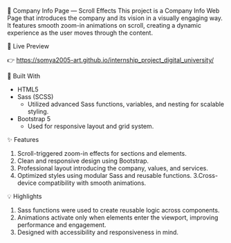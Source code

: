 🏢 Company Info Page — Scroll Effects
This project is a Company Info Web Page that introduces the company and its vision in a visually engaging way. It features smooth zoom-in animations on scroll, creating a dynamic experience as the user moves through the content.

🔗 Live Preview

👉 https://somya2005-art.github.io/internship_project_digital_university/

🧰 Built With
- HTML5
- Sass (SCSS)
    - Utilized advanced Sass functions, variables, and nesting for scalable styling.
- Bootstrap 5
    - Used for responsive layout and grid system.

✨ Features
1. Scroll-triggered zoom-in effects for sections and elements.
2. Clean and responsive design using Bootstrap.
3. Professional layout introducing the company, values, and services.
4. Optimized styles using modular Sass and reusable functions.
3.Cross-device compatibility with smooth animations.

💡 Highlights
1. Sass functions were used to create reusable logic across components.
2. Animations activate only when elements enter the viewport, improving performance and engagement.
3. Designed with accessibility and responsiveness in mind.
